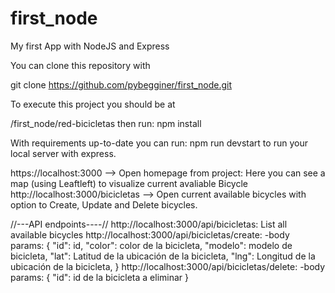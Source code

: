 # first_node
My first App with NodeJS and Express

You can clone this repository with

git clone https://github.com/pybegginer/first_node.git

To execute this project you should be at

/first_node/red-bicicletas
then run:
    npm install

With requirements up-to-date you can run:
    npm run devstart
to run your local server with express.

https://localhost:3000 --> Open homepage from project: Here you can see a map (using Leaftleft) to visualize current avaliable Bicycle
http://localhost:3000/bicicletas --> Open current available bicycles with option to Create, Update and Delete bicycles.

//---API endpoints----//
http://localhost:3000/api/bicicletas: List all available bicycles
http://localhost:3000/api/bicicletas/create: 
    -body params: {
        "id": id,
        "color": color de la bicicleta,
        "modelo": modelo de bicicleta,
        "lat": Latitud de la ubicación de la bicicleta,
        "lng": Longitud de la ubicación de la bicicleta,
    }
http://localhost:3000/api/bicicletas/delete:
    -body params: {
        "id": id de la bicicleta a eliminar
    }


